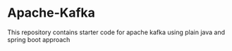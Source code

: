 # Apache-Kafka
This repository contains starter code for apache kafka using plain java and spring boot approach
